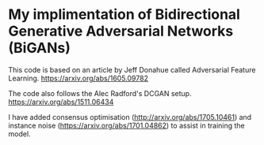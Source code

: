 # My implimentation of Bidirectional Generative Adversarial Networks (BiGANs)

This code is based on an article by Jeff Donahue called Adversarial Feature Learning. 
https://arxiv.org/abs/1605.09782

The code also follows the Alec Radford's DCGAN setup. 
https://arxiv.org/abs/1511.06434

I have added consensus optimisation (http://arxiv.org/abs/1705.10461) and instance noise (https://arxiv.org/abs/1701.04862) to assist
in training the model. 











